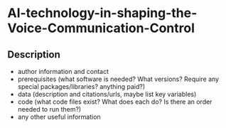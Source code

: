 # AI-technology-in-shaping-the-Voice-Communication-Control
## Description
- author information and contact
- prerequisites (what software is needed? What versions? Require any special packages/libraries? anything paid?)
- data (description and citations/urls, maybe list key variables)
- code (what code files exist? What does each do? Is there an order needed to run them?)
- any other useful information
